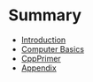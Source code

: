 # Summary

* [Introduction](README.md)
* [Computer Basics](computer-basic.md)
* [CppPrimer](cpp-primer.md)
* [Appendix](appendix.md)

